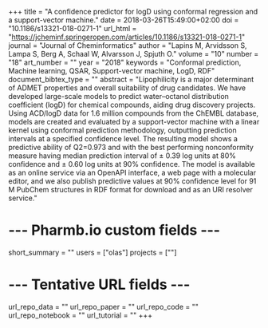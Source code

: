 +++
title = "A confidence predictor for logD using conformal regression and a support-vector machine."
date = 2018-03-26T15:49:00+02:00
doi = "10.1186/s13321-018-0271-1"
url_html = "https://jcheminf.springeropen.com/articles/10.1186/s13321-018-0271-1"
journal = "Journal of Cheminformatics"
author = "Lapins M, Arvidsson S, Lampa S, Berg A, Schaal W, Alvarsson J, Spjuth O."
volume = "10"
number = "18"
art_number = ""
year = "2018"
keywords = "Conformal prediction, Machine learning, QSAR, Support-vector machine, LogD, RDF"
document_bibtex_type = ""
abstract = "Lipophilicity is a major determinant of ADMET properties and overall suitability of drug candidates. We have developed large-scale models to predict water–octanol distribution coefficient (logD) for chemical compounds, aiding drug discovery projects. Using ACD/logD data for 1.6 million compounds from the ChEMBL database, models are created and evaluated by a support-vector machine with a linear kernel using conformal prediction methodology, outputting prediction intervals at a specified confidence level. The resulting model shows a predictive ability of Q2=0.973 and with the best performing nonconformity measure having median prediction interval of ± 0.39 log units at 80% confidence and ± 0.60 log units at 90% confidence. The model is available as an online service via an OpenAPI interface, a web page with a molecular editor, and we also publish predictive values at 90% confidence level for 91 M PubChem structures in RDF format for download and as an URI resolver service."
# --- Pharmb.io custom fields ---
short_summary = ""
users = ["olas"]
projects = [""]
# --- Tentative URL fields ---
url_repo_data = ""
url_repo_paper = ""
url_repo_code = ""
url_repo_notebook = ""
url_tutorial = ""
+++
